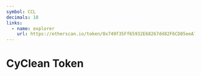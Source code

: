 ```yaml
---
symbol: CCL
decimals: 18
links:
  - name: explorer
    url: https://etherscan.io/token/0x749f35Ff65932E68267dd82F6CD85eeA735d700E
---
```


# CyClean Token
